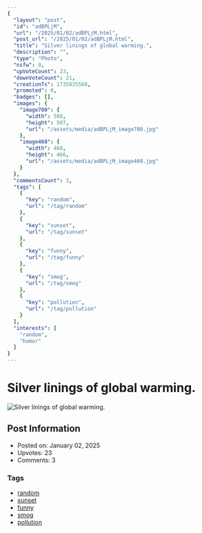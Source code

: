 ```yaml
---
{
  "layout": "post",
  "id": "adBPLjM",
  "url": "/2025/01/02/adBPLjM.html",
  "post_url": "/2025/01/02/adBPLjM.html",
  "title": "Silver linings of global warming.",
  "description": "",
  "type": "Photo",
  "nsfw": 0,
  "upVoteCount": 23,
  "downVoteCount": 21,
  "creationTs": 1735835560,
  "promoted": 0,
  "badges": [],
  "images": {
    "image700": {
      "width": 500,
      "height": 507,
      "url": "/assets/media/adBPLjM_image700.jpg"
    },
    "image460": {
      "width": 460,
      "height": 466,
      "url": "/assets/media/adBPLjM_image460.jpg"
    }
  },
  "commentsCount": 3,
  "tags": [
    {
      "key": "random",
      "url": "/tag/random"
    },
    {
      "key": "sunset",
      "url": "/tag/sunset"
    },
    {
      "key": "funny",
      "url": "/tag/funny"
    },
    {
      "key": "smog",
      "url": "/tag/smog"
    },
    {
      "key": "pollution",
      "url": "/tag/pollution"
    }
  ],
  "interests": [
    "random",
    "humor"
  ]
}
---
```


# Silver linings of global warming.

![Silver linings of global warming.](/assets/media/adBPLjM_image700.jpg)

## Post Information

- Posted on: January 02, 2025
- Upvotes: 23
- Comments: 3

### Tags

- [random](/tag/random)
- [sunset](/tag/sunset)
- [funny](/tag/funny)
- [smog](/tag/smog)
- [pollution](/tag/pollution)
